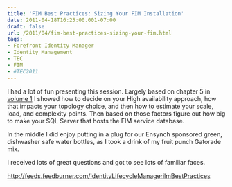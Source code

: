 ```yaml
---
title: 'FIM Best Practices: Sizing Your FIM Installation'
date: 2011-04-18T16:25:00.001-07:00
draft: false
url: /2011/04/fim-best-practices-sizing-your-fim.html
tags: 
- Forefront Identity Manager
- Identity Management
- TEC
- FIM
- #TEC2011
---
```


I had a lot of fun presenting this session. Largely based on chapter 5 in [volume 1](http://www.lulu.com/commerce/index.php?fBuyContent=9139861) I showed how to decide on your High availability approach, how that impacts your topology choice, and then how to estimate your scale, load, and complexity points. Then based on those factors figure out how big to make your SQL Server that hosts the FIM service database.

In the middle I did enjoy putting in a plug for our Ensynch sponsored green, dishwasher safe water bottles, as I took a drink of my fruit punch Gatorade mix.

I received lots of great questions and got to see lots of familiar faces.

http://feeds.feedburner.com/IdentityLifecycleManagerilmBestPractices